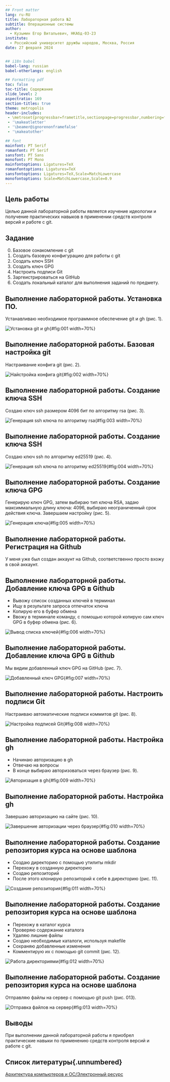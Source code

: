```yaml
---
## Front matter
lang: ru-RU
title: Лабораторная работа №2
subtitle: Операционные системы
author:
  - Кузьмин Егор Витальевич, НКАбд-03-23
institute:
  - Российский университет дружбы народов, Москва, Россия
date: 27 февраля 2024


## i18n babel
babel-lang: russian
babel-otherlangs: english

## Formatting pdf
toc: false
toc-title: Содержание
slide_level: 2
aspectratio: 169
section-titles: true
theme: metropolis
header-includes:
 - \metroset{progressbar=frametitle,sectionpage=progressbar,numbering=fraction}
 - '\makeatletter'
 - '\beamer@ignorenonframefalse'
 - '\makeatother'

## font 
mainfont: PT Serif
romanfont: PT Serif
sansfont: PT Sans
monofont: PT Mono
mainfontoptions: Ligatures=TeX
romanfontoptions: Ligatures=TeX
sansfontoptions: Ligatures=TeX,Scale=MatchLowercase
monofontoptions: Scale=MatchLowercase,Scale=0.9
---
```


## Цель работы

  Целью данной лабораторной работы является изучение идеологии и получение практических навыков в применении средств контроля версий и работе с git.

## Задание

  0. Базовое ознакомление с git
  1. Создать базовую конфигурацию для работы с git
  2. Создать ключ SSH
  3. Создать ключ GPG
  4. Настроить подписи Git
  5. Заргеистрироваться на GitHub
  6. Создать локальный каталог для выполнения заданий по предмету.

## Выполнение лабораторной работы. Установка ПО.

Устанавливаю необходимое программное обеспечение git и gh (рис. 1).

![Установка git и gh](image/1.png){#fig:001 width=70%}

## Выполнение лабораторной работы. Базовая настройка git

 Настраивание конфига git (рис. 2).

![Найстройка конфига git](image/2.png){#fig:002 width=70%}

## Выполнение лабораторной работы. Создание ключа SSH

 Создаю ключ ssh размером 4096 бит по алгоритму rsa (рис. 3).

![Генерация ssh ключа по алгоритму rsa](image/3.png){#fig:003 width=70%}

## Выполнение лабораторной работы. Создание ключа SSH

 Создаю ключ ssh по алгоритму ed25519 (рис. 4).

![Генерация ssh ключа по алгоритму ed25519](image/4.png){#fig:004 width=70%}

## Выполнение лабораторной работы. Создание ключа GPG

 Генерирую ключ GPG, затем выбираю тип ключа RSA, задаю максиммальную длину ключа: 4096, выбираю неограниченный срок действия ключа. Завершаем настройку (рис. 5).

![Генерация ключа](image/5.png){#fig:005 width=70%}

## Выполнение лабораторной работы. Регистрация на Github

 У меня уже был создан аккаунт на Github, соответственно просто вхожу в свой аккаунт.

## Выполнение лабораторной работы. Добавление ключа GPG в Github

 - Вывожу список созданных ключей в терминал
 - Ищу в результате запроса отпечаток ключа
 - Копирую его в буфер обмена
 - Ввожу в терминале команду, с помощью которой копирую сам ключ GPG в буфер обмена (рис. 6).

![Вывод списка ключей](image/6.png){#fig:006 width=70%}

## Выполнение лабораторной работы. Добавление ключа GPG в Github

 Мы видим добавленный ключ GPG на GitHub (рис. 7}.

![Добавленный ключ GPG](image/7.png){#fig:007 width=70%}

## Выполнение лабораторной работы. Настроить подписи Git

 Настраиваю автоматические подписи коммитов git (рис. 8).

![Настройка подписей Git](image/8.png){#fig:008 width=70%}

## Выполнение лабораторной работы. Настройка gh

 - Начинаю авторизацию в gh
 - Отвечаю на вопросы
 - В конце выбираю авторизоваться через браузер (рис. 9).

![Авторизация в gh](image/9.png){#fig:009 width=70%}

## Выполнение лабораторной работы. Настройка gh

 Завершаю авторизацию на сайте (рис. 10).

![Завершение авторизации через браузер](image/10.png){#fig:010 width=70%}

## Выполнение лабораторной работы. Создание репозитория курса на основе шаблона

 - Создаю директорию с помощью утилиты mkdir
 - Перехожу в созданную директорию
 - Создаю репозиторий
 - После этого клонирую репозиторий к себе в директорию (рис. 11).

![Создание репозитория](image/12.png){#fig:011 width=70%}

## Выполнение лабораторной работы. Создание репозитория курса на основе шаблона

 - Перехожу в каталог курса
 - Проверяю содержание каталога 
 - Удаляю лишние файлы
 - Создаю необходимые каталоги, используя makefile 
 - Сохраняю добавленные изменения
 - Комментирую их с помощью git commit (рис. 12).

![Работа директориями](image/14.png){#fig:012 width=70%}

## Выполнение лабораторной работы. Создание репозитория курса на основе шаблона

 Отправляю файлы на сервер с помощью git push (рис. 013).

![Отправка файлов на сервер](image/15.png){#fig:013 width=70%}

## Выводы

  При выполнении данной лабораторной работы я приобрел практические навыки по применению средств контроля версий и работе с git.

## Список литературы{.unnumbered}

  [Архитектура компьютеров и ОС/Электронный ресурс](https://esystem.rudn.ru/mod/page/view.php?id=1098790)
